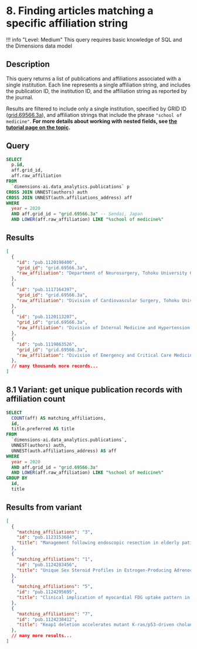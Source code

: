 # 8. Finding articles matching a specific affiliation string

!!! info "Level: Medium"
    This query requires basic knowledge of SQL and the Dimensions data model

## Description

This query returns a list of publications and affiliations associated with a single institution. Each line represents a single affiliation string, and includes the publication ID, the institution ID, and the affiliation string as reported by the journal. 

Results are filtered to include only a single institution, specified by GRID ID ([grid.69566.3a](https://www.grid.ac/institutes/grid.69566.3a)), and affiliation strings that include the phrase `"school of medicine"`.  **For more details about working with nested fields, see [the tutorial page on the topic](../tutorials/04-nested.md).**

## Query

```sql
SELECT
  p.id,
  aff.grid_id,
  aff.raw_affiliation
FROM
  `dimensions-ai.data_analytics.publications` p
CROSS JOIN UNNEST(authors) auth
CROSS JOIN UNNEST(auth.affiliations_address) aff
WHERE
  year = 2020
  AND aff.grid_id = "grid.69566.3a" -- Sendai, Japan
  AND LOWER(aff.raw_affiliation) LIKE "%school of medicine%"
```

## Results

```json
[
  {
    "id": "pub.1120198400",
    "grid_id": "grid.69566.3a",
    "raw_affiliation": "Department of Neurosurgery, Tohoku University Graduate School of Medicine, Sendai, Miyagi, Japan"
  },
  {
    "id": "pub.1117164397",
    "grid_id": "grid.69566.3a",
    "raw_affiliation": "Division of Cardiovascular Surgery, Tohoku University Graduate School of Medicine, 1-1 Seiryo-machi, Aoba-ku, Sendai, Miyagi, Japan."
  },
  {
    "id": "pub.1120113207",
    "grid_id": "grid.69566.3a",
    "raw_affiliation": "Division of Internal Medicine and Hypertension Unit Division of Cardiology, Department of Medical Sciences, University of Torino, Torino Division of Internal Medicine, Department of Medicine, University of Udine, Udine, Italy Division of Clinical Hypertension, Endocrinology and Metabolism, Tohoku University Graduate School of Medicine, Sendai, Japan."
  },
  {
    "id": "pub.1119863526",
    "grid_id": "grid.69566.3a",
    "raw_affiliation": "Division of Emergency and Critical Care Medicine, Tohoku University Graduate School of Medicine, Japan."
  },
  // many thousands more records...
]
```



## 8.1 Variant: get unique publication records with affiliation count


```sql
SELECT
  COUNT(aff) AS matching_affiliations,
  id,
  title.preferred AS title
FROM
  `dimensions-ai.data_analytics.publications`,
  UNNEST(authors) auth,
  UNNEST(auth.affiliations_address) AS aff
WHERE
  year = 2020
  AND aff.grid_id = "grid.69566.3a"
  AND LOWER(aff.raw_affiliation) LIKE "%school of medicine%"
GROUP BY
  id,
  title
```

## Results from variant

```json
[
  {
    "matching_affiliations": "3",
    "id": "pub.1123153684",
    "title": "Management following endoscopic resection in elderly patients with early‐stage upper gastrointestinal neoplasia"
  },
  {
    "matching_affiliations": "1",
    "id": "pub.1124283456",
    "title": "Unique Sex Steroid Profiles in Estrogen-Producing Adrenocortical Adenoma Associated with Bilateral Hyperaldosteronism"
  },
  {
    "matching_affiliations": "5",
    "id": "pub.1124295695",
    "title": "Clinical implication of myocardial FDG uptake pattern in oncologic PET: retrospective comparison study with stress myocardial perfusion imaging as the reference standard"
  },
  {
    "matching_affiliations": "7",
    "id": "pub.1124238412",
    "title": "Keap1 deletion accelerates mutant K-ras/p53-driven cholangiocarcinoma"
  },
  // many more results...
]
```
